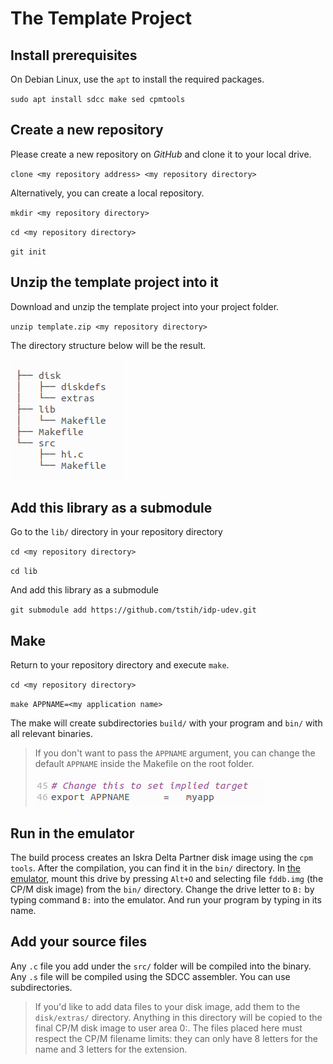 # The Template Project

## Install prerequisites

On Debian Linux, use the `apt` to install the required packages.

`sudo apt install sdcc make sed cpmtools` 

## Create a new repository

Please create a new repository on *GitHub* and clone it to your local drive.

`clone <my repository address> <my repository directory>`

Alternatively, you can create a local repository.

`mkdir <my repository directory>`

`cd <my repository directory>`

`git init`

## Unzip the template project into it

Download and unzip the template project into your project folder. 

`unzip template.zip <my repository directory>`

The directory structure below will be the result.

![Directory Structure](img/dirs.png)

## Add this library as a submodule

Go to the `lib/` directory in your repository directory

`cd <my repository directory>`

`cd lib`

And add this library as a submodule

`git submodule add https://github.com/tstih/idp-udev.git`

## Make

Return to your repository directory and execute `make`.

`cd <my repository directory>`

`make APPNAME=<my application name>`

The make will create subdirectories `build/` with your program and `bin/` with all relevant binaries.

 > If you don't want to pass the `APPNAME` argument, you can change the default `APPNAME` inside the Makefile on the root folder. 
 > 
 > ![Content of Makefile](img/appname.png)

## Run in the emulator

The build process creates an Iskra Delta Partner disk image using the `cpm tools`. After the compilation, you can find it in the `bin/` directory. In [the emulator](http://matejhorvat.si/sl/slorac/delta/partner/index.htm), mount this drive by pressing `Alt+O` and selecting file `fddb.img` (the CP/M disk image) from the `bin/` directory. Change the drive letter to `B:` by typing command `B:` into the emulator. And run your program by typing in its name.

## Add your source files

Any `.c` file you add under the `src/` folder will be compiled into the binary. Any `.s` file will be compiled using the SDCC assembler. You can use subdirectories. 

> If you'd like to add data files to your disk image, add them to the `disk/extras/` directory. Anything in this directory will be copied to the final CP/M disk image to user area 0:. The files placed here must respect the CP/M filename limits: they can only have 8 letters for the name and 3 letters for the extension.

